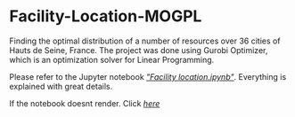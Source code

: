 # Facility-Location-MOGPL

Finding the optimal distribution of a number of resources over 36 cities of Hauts de Seine, France. 
The project was done using Gurobi Optimizer, which is an optimization solver for Linear Programming.

Please refer to the Jupyter notebook [*"Facility location.ipynb"*](https://github.com/ilyasAr/Facility-Location-MOGPL/blob/master/Facility%20location.ipynb). Everything is explained with great details.

If the notebook doesnt render. Click [*here*](https://nbviewer.jupyter.org/github/ily-R/Facility-Location-MOGPL/blob/master/Facility%20location.ipynb)

